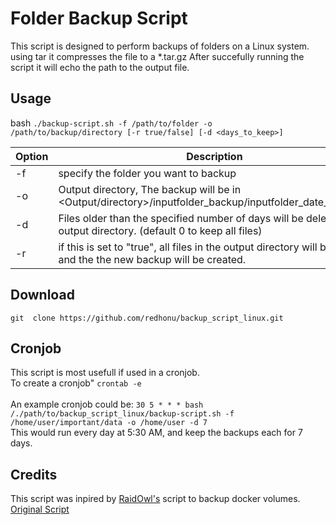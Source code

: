 # Folder Backup Script

This script is designed to perform backups of folders on a Linux system.
using tar it compresses the file to a *.tar.gz
After succefully running the script it will echo the path to the output file.

## Usage

bash
`./backup-script.sh -f /path/to/folder -o /path/to/backup/directory [-r true/false] [-d <days_to_keep>]`

| Option | Description                                                                                                          | Required | Default |
|--------|----------------------------------------------------------------------------------------------------------------------|----------|---------|
| -f     | specify the folder you want to backup                                                                                | YES      | --      |
| -o     | Output directory, The backup will be in <Output/directory>/inputfolder_backup/inputfolder_date_and_time              | YES      | --      |
| -d     | Files older than the specified number of days will be deleted in the output directory. (default 0 to keep all files) | NO       | 0       |
| -r     | if this is set to "true", all files in the output directory will be deleted and the the new backup will be created.  | NO       | false   |

## Download
```git  clone https://github.com/redhonu/backup_script_linux.git```

## Cronjob
This script is most usefull if used in a cronjob. <br>
To create a cronjob" `crontab -e`<br>
<br>
An example cronjob could be: ```30 5 * * * bash /./path/to/backup_script_linux/backup-script.sh -f /home/user/important/data -o /home/user -d 7```
<br>
This would run every day at 5:30 AM, and keep the backups each for 7 days.

## Credits
This script was inpired by [RaidOwl's](https://www.youtube.com/@RaidOwl) script to backup docker volumes. [Original Script](https://drive.google.com/file/d/143kR9FcSzUQkBLBf6sDfPbRzCDW3i1As/view?usp=sharing)
